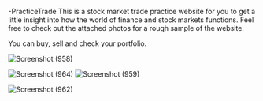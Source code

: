 -PracticeTrade
This is a stock market trade practice website for you to get a little insight into how the world of finance
and stock markets functions.
Feel free to check out the attached photos for a rough sample of the website.

You can buy, sell and check your portfolio.

![Screenshot (958)](https://user-images.githubusercontent.com/56967692/152693435-83963875-334b-435f-8e24-f3eff4c76ca3.png)

![Screenshot (964)](https://user-images.githubusercontent.com/56967692/152693424-382c3973-d8a3-420e-bfe5-3e7d048b24a6.png)
![Screenshot (959)](https://user-images.githubusercontent.com/56967692/152693430-8642c496-837a-46c7-b239-baa1fd42cbe5.png)

![Screenshot (962)](https://user-images.githubusercontent.com/56967692/152693449-aa8f96ab-d96d-4d55-afa7-454e650a5234.png)
